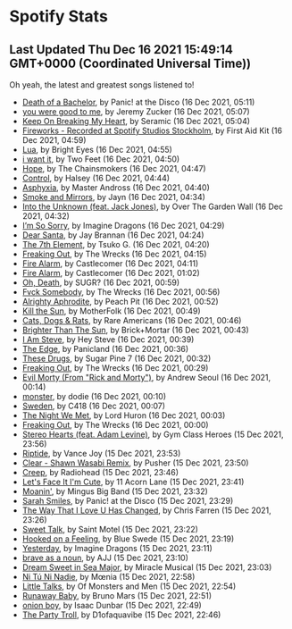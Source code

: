 
# Spotify Stats
## Last Updated Thu Dec 16 2021 15:49:14 GMT+0000 (Coordinated Universal Time))

Oh yeah, the latest and greatest songs listened to!

- [Death of a Bachelor](https://www.last.fm/music/Panic!+at+the+Disco/_/Death+of+a+Bachelor), by Panic! at the Disco (16 Dec 2021, 05:11)
- [you were good to me](https://www.last.fm/music/Jeremy+Zucker/_/you+were+good+to+me), by Jeremy Zucker (16 Dec 2021, 05:07)
- [Keep On Breaking My Heart](https://www.last.fm/music/Seramic/_/Keep+On+Breaking+My+Heart), by Seramic (16 Dec 2021, 05:04)
- [Fireworks - Recorded at Spotify Studios Stockholm](https://www.last.fm/music/First+Aid+Kit/_/Fireworks+-+Recorded+at+Spotify+Studios+Stockholm), by First Aid Kit (16 Dec 2021, 04:59)
- [Lua](https://www.last.fm/music/Bright+Eyes/_/Lua), by Bright Eyes (16 Dec 2021, 04:55)
- [i want it](https://www.last.fm/music/Two+Feet/_/i+want+it), by Two Feet (16 Dec 2021, 04:50)
- [Hope](https://www.last.fm/music/The+Chainsmokers/_/Hope), by The Chainsmokers (16 Dec 2021, 04:47)
- [Control](https://www.last.fm/music/Halsey/_/Control), by Halsey (16 Dec 2021, 04:44)
- [Asphyxia](https://www.last.fm/music/Master+Andross/_/Asphyxia), by Master Andross (16 Dec 2021, 04:40)
- [Smoke and Mirrors](https://www.last.fm/music/Jayn/_/Smoke+and+Mirrors), by Jayn (16 Dec 2021, 04:34)
- [Into the Unknown (feat. Jack Jones)](https://www.last.fm/music/Over+The+Garden+Wall/_/Into+the+Unknown+(feat.+Jack+Jones)), by Over The Garden Wall (16 Dec 2021, 04:32)
- [I’m So Sorry](https://www.last.fm/music/Imagine+Dragons/_/I%E2%80%99m+So+Sorry), by Imagine Dragons (16 Dec 2021, 04:29)
- [Dear Santa](https://www.last.fm/music/Jay+Brannan/_/Dear+Santa), by Jay Brannan (16 Dec 2021, 04:24)
- [The 7th Element](https://www.last.fm/music/Tsuko+G./_/The+7th+Element), by Tsuko G. (16 Dec 2021, 04:20)
- [Freaking Out](https://www.last.fm/music/The+Wrecks/_/Freaking+Out), by The Wrecks (16 Dec 2021, 04:15)
- [Fire Alarm](https://www.last.fm/music/Castlecomer/_/Fire+Alarm), by Castlecomer (16 Dec 2021, 04:11)
- [Fire Alarm](https://www.last.fm/music/Castlecomer/_/Fire+Alarm), by Castlecomer (16 Dec 2021, 01:02)
- [Oh, Death](https://www.last.fm/music/SUGR%3F/_/Oh,+Death), by SUGR? (16 Dec 2021, 00:59)
- [Fvck Somebody](https://www.last.fm/music/The+Wrecks/_/Fvck+Somebody), by The Wrecks (16 Dec 2021, 00:56)
- [Alrighty Aphrodite](https://www.last.fm/music/Peach+Pit/_/Alrighty+Aphrodite), by Peach Pit (16 Dec 2021, 00:52)
- [Kill the Sun](https://www.last.fm/music/MotherFolk/_/Kill+the+Sun), by MotherFolk (16 Dec 2021, 00:49)
- [Cats, Dogs & Rats](https://www.last.fm/music/Rare+Americans/_/Cats,+Dogs+&+Rats), by Rare Americans (16 Dec 2021, 00:46)
- [Brighter Than The Sun](https://www.last.fm/music/Brick%252BMortar/_/Brighter+Than+The+Sun), by Brick+Mortar (16 Dec 2021, 00:43)
- [I Am Steve](https://www.last.fm/music/Hey+Steve/_/I+Am+Steve), by Hey Steve (16 Dec 2021, 00:39)
- [The Edge](https://www.last.fm/music/Panicland/_/The+Edge), by Panicland (16 Dec 2021, 00:36)
- [These Drugs](https://www.last.fm/music/Sugar+Pine+7/_/These+Drugs), by Sugar Pine 7 (16 Dec 2021, 00:32)
- [Freaking Out](https://www.last.fm/music/The+Wrecks/_/Freaking+Out), by The Wrecks (16 Dec 2021, 00:29)
- [Evil Morty (From "Rick and Morty")](https://www.last.fm/music/Andrew+Seoul/_/Evil+Morty+(From+%22Rick+and+Morty%22)), by Andrew Seoul (16 Dec 2021, 00:14)
- [monster](https://www.last.fm/music/dodie/_/monster), by dodie (16 Dec 2021, 00:10)
- [Sweden](https://www.last.fm/music/C418/_/Sweden), by C418 (16 Dec 2021, 00:07)
- [The Night We Met](https://www.last.fm/music/Lord+Huron/_/The+Night+We+Met), by Lord Huron (16 Dec 2021, 00:03)
- [Freaking Out](https://www.last.fm/music/The+Wrecks/_/Freaking+Out), by The Wrecks (16 Dec 2021, 00:00)
- [Stereo Hearts (feat. Adam Levine)](https://www.last.fm/music/Gym+Class+Heroes/_/Stereo+Hearts+(feat.+Adam+Levine)), by Gym Class Heroes (15 Dec 2021, 23:56)
- [Riptide](https://www.last.fm/music/Vance+Joy/_/Riptide), by Vance Joy (15 Dec 2021, 23:53)
- [Clear - Shawn Wasabi Remix](https://www.last.fm/music/Pusher/_/Clear+-+Shawn+Wasabi+Remix), by Pusher (15 Dec 2021, 23:50)
- [Creep](https://www.last.fm/music/Radiohead/_/Creep), by Radiohead (15 Dec 2021, 23:46)
- [Let's Face It I'm Cute](https://www.last.fm/music/11+Acorn+Lane/_/Let%27s+Face+It+I%27m+Cute), by 11 Acorn Lane (15 Dec 2021, 23:41)
- [Moanin'](https://www.last.fm/music/Mingus+Big+Band/_/Moanin%27), by Mingus Big Band (15 Dec 2021, 23:32)
- [Sarah Smiles](https://www.last.fm/music/Panic!+at+the+Disco/_/Sarah+Smiles), by Panic! at the Disco (15 Dec 2021, 23:29)
- [The Way That I Love U Has Changed](https://www.last.fm/music/Chris+Farren/_/The+Way+That+I+Love+U+Has+Changed), by Chris Farren (15 Dec 2021, 23:26)
- [Sweet Talk](https://www.last.fm/music/Saint+Motel/_/Sweet+Talk), by Saint Motel (15 Dec 2021, 23:22)
- [Hooked on a Feeling](https://www.last.fm/music/Blue+Swede/_/Hooked+on+a+Feeling), by Blue Swede (15 Dec 2021, 23:19)
- [Yesterday](https://www.last.fm/music/Imagine+Dragons/_/Yesterday), by Imagine Dragons (15 Dec 2021, 23:11)
- [brave as a noun](https://www.last.fm/music/AJJ/_/brave+as+a+noun), by AJJ (15 Dec 2021, 23:10)
- [Dream Sweet in Sea Major](https://www.last.fm/music/Miracle+Musical/_/Dream+Sweet+in+Sea+Major), by Miracle Musical (15 Dec 2021, 23:03)
- [Ni Tú Ni Nadie](https://www.last.fm/music/M%C5%93nia/_/Ni+T%C3%BA+Ni+Nadie), by Mœnia (15 Dec 2021, 22:58)
- [Little Talks](https://www.last.fm/music/Of+Monsters+and+Men/_/Little+Talks), by Of Monsters and Men (15 Dec 2021, 22:54)
- [Runaway Baby](https://www.last.fm/music/Bruno+Mars/_/Runaway+Baby), by Bruno Mars (15 Dec 2021, 22:51)
- [onion boy](https://www.last.fm/music/Isaac+Dunbar/_/onion+boy), by Isaac Dunbar (15 Dec 2021, 22:49)
- [The Party Troll](https://www.last.fm/music/D1ofaquavibe/_/The+Party+Troll), by D1ofaquavibe (15 Dec 2021, 22:46)

